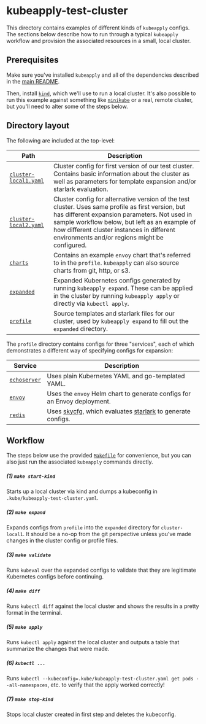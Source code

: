 # kubeapply-test-cluster

This directory contains examples of different kinds of `kubeapply` configs. The
sections below describe how to run through a typical `kubeapply` workflow and
provision the associated resources in a small, local cluster.

## Prerequisites

Make sure you've installed `kubeapply` and all of the dependencies described in the
[main README](/README.md#installing).

Then, install [`kind`](https://kind.sigs.k8s.io/docs/user/quick-start/), which we'll use to run a
local cluster. It's also possible to run this example against something like
[`minikube`](https://kubernetes.io/docs/tasks/tools/install-minikube/) or a real, remote cluster,
but you'll need to alter some of the steps below.

## Directory layout

The following are included at the top-level:

| Path | Description |
| ---- | ----------- |
| [`cluster-local1.yaml`](/examples/kubeapply-test-cluster/cluster-local1.yaml) | Cluster config for first version of our test cluster. Contains basic information about the cluster as well as parameters for template expansion and/or starlark evaluation. |
| [`cluster-local2.yaml`](/examples/kubeapply-test-cluster/cluster-local2.yaml) | Cluster config for alternative version of the test cluster. Uses same profile as first version, but has different expansion parameters. Not used in sample workflow below, but left as an example of how different cluster instances in different environments and/or regions might be configured. |
| [`charts`](/examples/kubeapply-test-cluster/charts) | Contains an example `envoy` chart that's referred to in the `profile`. `kubeapply` can also source charts from git, http, or s3. |
| [`expanded`](/examples/kubeapply-test-cluster/expanded) |  Expanded Kubernetes configs generated by running `kubeapply expand`. These can be applied in the cluster by running `kubeapply apply` or directly via `kubectl apply`. |
| [`profile`](/examples/kubeapply-test-cluster/profile) | Source templates and starlark files for our cluster, used by `kubeapply expand` to fill out the `expanded` directory. |

The `profile` directory contains configs for three "services", each of which demonstrates a
different way of specifying configs for expansion:

| Service | Description |
| ------- | ----------- |
| [`echoserver`](/examples/kubeapply-test-cluster/profile/apps/echoserver) |  Uses plain Kubernetes YAML and go-templated YAML. |
| [`envoy`](/examples/kubeapply-test-cluster/profile/apps/envoy) | Uses the `envoy` Helm chart to generate configs for an Envoy deployment. |
| [`redis`](/examples/kubeapply-test-cluster/profile/apps/redis) | Uses [skycfg](https://github.com/stripe/skycfg), which evaluates [starlark](https://docs.bazel.build/versions/master/skylark/language.html) to generate configs. |

## Workflow

The steps below use the provided [`Makefile`](/examples/kubeapply-test-cluster/Makefile) for
convenience, but you can also just run the associated `kubeapply` commands directly.

##### (1) `make start-kind`

Starts up a local cluster via kind and dumps a kubeconfig in `.kube/kubeapply-test-cluster.yaml`.

##### (2) `make expand`

Expands configs from `profile` into the `expanded` directory for `cluster-local1`.
It should be a no-op from the git perspective unless you've made changes in the cluster
config or profile files.

##### (3) `make validate`

Runs `kubeval` over the expanded configs to validate that they are legitimate Kubernetes
configs before continuing.

##### (4) `make diff`

Runs `kubectl diff` against the local cluster and shows the results in a pretty format in the
terminal.

##### (5) `make apply`

Runs `kubectl apply` against the local cluster and outputs a table that summarize the changes
that were made.

##### (6) `kubectl ...`

Runs `kubectl --kubeconfig=.kube/kubeapply-test-cluster.yaml get pods --all-namespaces`, etc.
to verify that the apply worked correctly!

##### (7) `make stop-kind`

Stops local cluster created in first step and deletes the kubeconfig.
